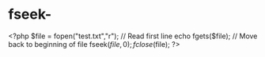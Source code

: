 # fseek-
&lt;?php $file = fopen("test.txt","r"); // Read first line echo fgets($file); // Move back to beginning of file fseek($file,0); fclose($file); ?>
